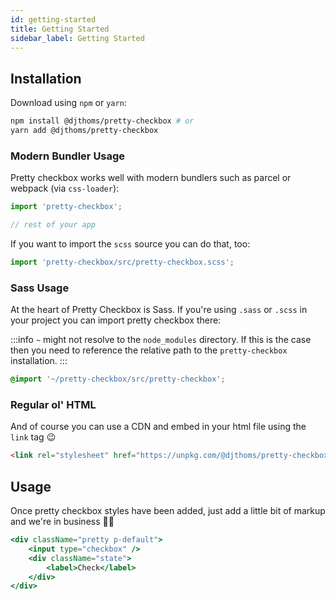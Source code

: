 ```yaml
---
id: getting-started
title: Getting Started
sidebar_label: Getting Started
---
```


## Installation

Download using `npm` or `yarn`:

```sh
npm install @djthoms/pretty-checkbox # or
yarn add @djthoms/pretty-checkbox
```

### Modern Bundler Usage

Pretty checkbox works well with modern bundlers such as parcel or webpack (via `css-loader`):

```js
import 'pretty-checkbox';

// rest of your app
```

If you want to import the `scss` source you can do that, too:

```js
import 'pretty-checkbox/src/pretty-checkbox.scss';
```

### Sass Usage

At the heart of Pretty Checkbox is Sass. If you're using `.sass` or `.scss` in your project you can import pretty checkbox there:

:::info
`~` might not resolve to the `node_modules` directory. If this is the case then you need to reference the relative path to the `pretty-checkbox` installation.
:::

```scss
@import '~/pretty-checkbox/src/pretty-checkbox';
```

### Regular ol' HTML

And of course you can use a CDN and embed in your html file using the `link` tag :wink:

```html
<link rel="stylesheet" href="https://unpkg.com/@djthoms/pretty-checkbox" />
```

## Usage

Once pretty checkbox styles have been added, just add a little bit of markup and we're in business 👩‍💻

```jsx live
<div className="pretty p-default">
    <input type="checkbox" />
    <div className="state">
        <label>Check</label>
    </div>
</div>
```
